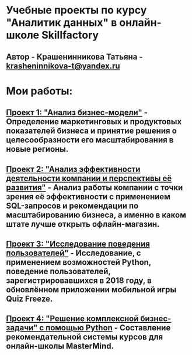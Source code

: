 # Учебные проекты по курсу "Аналитик данных" в онлайн-школе Skillfactory
## Автор - Крашенинникова Татьяна - krasheninnikova-t@yandex.ru
# Мои работы:
## [Проект 1: "Анализ бизнес-модели"](https://docs.google.com/spreadsheets/d/1fmrAOlRBAUPheF9AGJLvZrfcrC6Vp0j6eCzhDz9ntko/edit?usp=drive_link) - Определение маркетинговых и продуктовых показателей бизнеса и принятие решения о целесообразности его масштабирования в новые регионы.
## [Проект 2: "Анализ эффективности деятельности компании и перспективы её развития"](https://docs.google.com/document/d/1jmBW3yexTnwT7KtnTbHjFEWhD8O_jiIMagNYfIYTn7I/edit?usp=drive_link) - Анализ работы компании с точки зрения её эффективности с применением SQL-запросов и рекомендации по масштабированию бизнеса, а именно в каком штате лучше открыть офлайн-магазин.
## [Проект 3: "Исследование поведения пользователей"](https://drive.google.com/file/d/1h8b7I2tORDMVt_RF2MJOiWBnGAzyCbKR/view?usp=sharing) - Исследование, с применением возможностей Python, поведение пользователей, зарегистрировавшихся в 2018 году, в обновлённом приложении мобильной игры Quiz Freeze.
## [Проект 4: "Решение комплексной бизнес-задачи" с помощью Python](https://drive.google.com/file/d/1KgyRJ6vozyRzByvP_Ze0ZWs64L1KpAZt/view?usp=sharing) - Составление рекомендательной системы курсов для онлайн-школы MasterMind.

